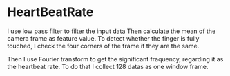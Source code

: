 # HeartBeatRate

I use low pass filter to filter the input data
Then calculate the mean of the camera frame as feature value.
To detect whether the finger is fully touched, I check the four corners of the frame if they are the same.

Then I use Fourier transform to get the significant fraquency, regarding it as the heartbeat rate.
To do that I collect 128 datas as one window frame. 
